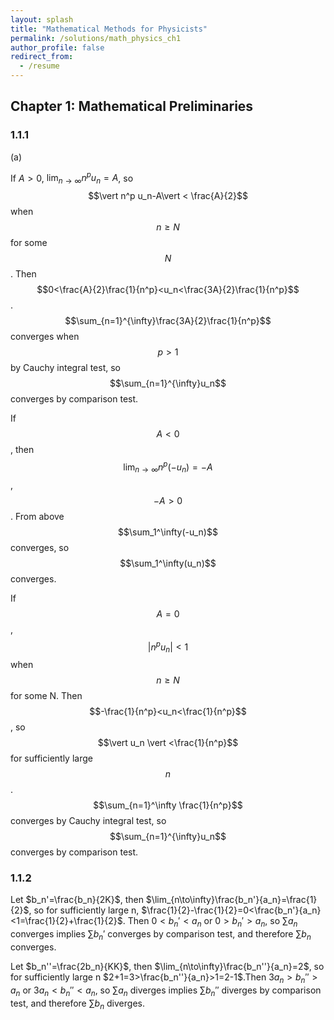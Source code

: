 ```yaml
---
layout: splash
title: "Mathematical Methods for Physicists"
permalink: /solutions/math_physics_ch1
author_profile: false
redirect_from:
  - /resume
---
```


## Chapter 1: Mathematical Preliminaries

### 1.1.1
(a) 

  If $A>0$, $\lim_{n\to \infty}n^p u_n=A$, so $$\vert n^p u_n-A\vert < \frac{A}{2}$$ when $$n\geq N$$ for some $$N$$. Then $$0<\frac{A}{2}\frac{1}{n^p}<u_n<\frac{3A}{2}\frac{1}{n^p}$$. $$\sum_{n=1}^{\infty}\frac{3A}{2}\frac{1}{n^p}$$ converges when $$p>1$$ by Cauchy integral test, so $$\sum_{n=1}^{\infty}u_n$$ converges by comparison test.

  If $$A<0$$, then $$\lim_{n\to \infty}n^p(-u_n)=-A$$, $$-A>0$$. From above $$\sum_1^\infty(-u_n)$$ converges, so $$\sum_1^\infty(u_n)$$ converges.

  If $$A=0$$, $$\vert n^p u_n\vert < 1$$ when $$n\geq N$$ for some N. Then $$-\frac{1}{n^p}<u_n<\frac{1}{n^p}$$, so $$\vert u_n \vert <\frac{1}{n^p}$$ for sufficiently large $$n$$. $$\sum_{n=1}^\infty \frac{1}{n^p}$$ converges by Cauchy integral test, so $$\sum_{n=1}^{\infty}u_n$$ converges by comparison test.
  
### 1.1.2
Let $b_n'=\frac{b_n}{2K}$, then $\lim_{n\to\infty}\frac{b_n'}{a_n}=\frac{1}{2}$, so for sufficiently large n, $\frac{1}{2}-\frac{1}{2}=0<\frac{b_n'}{a_n}<1=\frac{1}{2}+\frac{1}{2}$. Then $0<b_n'<a_n$ or $0>b_n'>a_n$, so $\sum a_n$ converges implies $\sum b_n'$ converges by comparison test, and therefore $\sum b_n$ converges.

Let $b_n''=\frac{2b_n}{KK}$, then $\lim_{n\to\infty}\frac{b_n''}{a_n}=2$, so for sufficiently large n $2+1=3>\frac{b_n''}{a_n}>1=2-1$.Then $3a_n>b_n''>a_n$ or $3a_n<b_n''<a_n$,  so $\sum a_n$ diverges implies $\sum b_n''$ diverges by comparison test, and therefore $\sum b_n$ diverges.

